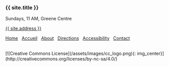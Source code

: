 
### {{ site.title }}

Sundays, 11 AM, Greene Centre<br>

[{{ site.address }}](/directions.html)

[Home](/index-en.html) &nbsp;&nbsp;[Accueil](/index-fr.html) &nbsp;&nbsp;[About](/intro.html) &nbsp;&nbsp;[Directions](/directions.html) &nbsp;&nbsp;[Accessibility](/accessibility) &nbsp;&nbsp;[Contact](/contact.html)

<br>
[![Creative Commons License](/assets/images/cc_logo.png){: img_center}](http://creativecommons.org/licenses/by-nc-sa/4.0/)
